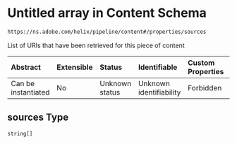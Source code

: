 # Untitled array in Content Schema

```txt
https://ns.adobe.com/helix/pipeline/content#/properties/sources
```

List of URIs that have been retrieved for this piece of content

| Abstract            | Extensible | Status         | Identifiable            | Custom Properties | Additional Properties | Access Restrictions | Defined In                                                         |
| :------------------ | :--------- | :------------- | :---------------------- | :---------------- | :-------------------- | :------------------ | :----------------------------------------------------------------- |
| Can be instantiated | No         | Unknown status | Unknown identifiability | Forbidden         | Allowed               | none                | [content.schema.json*](content.schema.json "open original schema") |

## sources Type

`string[]`
